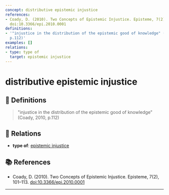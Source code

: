 ```yaml
---
concept: distributive epistemic injustice
references:
- Coady, D. (2010). Two Concepts of Epistemic Injustice. Episteme, 7(2), 101–113.
  doi:10.3366/epi.2010.0001
definitions:
- '"injustice in the distribution of the epistemic good of knowledge" (Coady, 2010,
  p.112)'
examples: []
relations:
- type: type of
  target: epistemic injustice
---
```


# distributive epistemic injustice

## 📖 Definitions

> "injustice in the distribution of the epistemic good of knowledge" (Coady, 2010, p.112)

## 🔗 Relations

- **type of**: [epistemic injustice](./epistemic-injustice.md)

## 📚 References

- Coady, D. (2010). Two Concepts of Epistemic Injustice. Episteme, 7(2), 101–113. [doi:10.3366/epi.2010.0001](https://doi.org/10.3366/epi.2010.0001)

---

<script src="https://giscus.app/client.js"
                data-repo="natesheehan/conceptcartography"
                data-repo-id="R_kgDOPB5QiQ"
                data-category="General"
                data-category-id="DIC_kwDOPB5Qic4CsAxd"
                data-mapping="pathname"
                data-strict="0"
                data-reactions-enabled="1"
                data-emit-metadata="0"
                data-input-position="bottom"
                data-theme="catppuccin_mocha"
                data-lang="en"
                crossorigin="anonymous"
                async>
        </script>
        